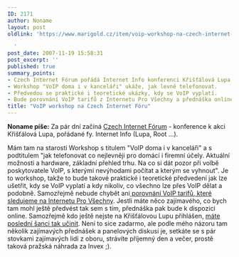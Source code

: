 ```yaml
---
ID: 2171
author: Noname
layout: post
oldlink: 'https://www.marigold.cz/item/voip-workshop-na-czech-internet-foru

  '
post_date: 2007-11-19 15:58:31
post_excerpt: ''
published: true
summary_points:
- Czech Internet Fórum pořádá Internet Info konferenci Křišťálová Lupa.
- Workshop "VoIP doma i v kanceláři" ukáže, jak levně telefonovat.
- Předvedou se praktické i teoretické ukázky, kdy se VoIP vyplatí.
- Bude porovnání VoIP tarifů z Internetu Pro Všechny a přednáška online.
title: "VoIP workshop na Czech Internet Fóru"
---
```


<strong>Noname píše:</strong> Za pár dní začíná <a href="http://kristalova.lupa.cz/program-konference/">Czech Internet Fórum</a> - konference k akci Křišťálová Lupa, pořádané fy. Internet Info (Lupa, Root ...).

Mám tam na starosti Workshop s titulem "VoIP doma i v kanceláři" a s podtitulem "jak telefonovat co nejlevněji pro domácí i firemní účely. Aktuální možnosti a hardware, základní přehled trhu. Na co si dát pozor při volbě poskytovatele VoIP, s kterými nevýhodami počítat a kterým se vyhnout". Je to workshop, takže to bude takové praktické i teoretické předvedení jak lze ušetřit, kdy se VoIP vyplatí a kdy nikoliv, co všechno lze přes VoIP dělat a podobně. Samozřejmě nebude chybět ani<a href="http://internetprovsechny.cz/voip.php"> porovnání VoIP tarifů, které sledujeme na Internetu Pro Všechny</a>. Jestli máte něco zajímavého, co bych tam mohl ještě předvést tak sem s tím, přednáška pak bude k dispozici online. Samozřejmě kdo ještě nejste na Křišťálovou Lupu přihlášen, <a href="http://kristalova.lupa.cz/registrace/">máte poslední šanci tak učinit</a>. Není to sice zadarmo, ale podle mého názoru tam několik zajímavých přednášek a panelových diskusí je, setkáte se s pár stovkami zajímavých lidí z oboru, strávíte příjemný den a večer, prostě taková pražská náhrada za Invex ;).